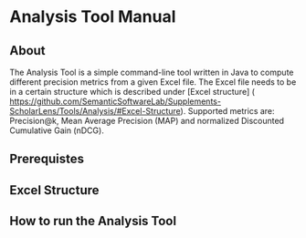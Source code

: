 # Analysis Tool Manual

## About
The Analysis Tool is a simple command-line tool written in Java to compute different precision metrics from a given Excel file. The Excel file needs to be in a certain structure which is described under [Excel structure] (
https://github.com/SemanticSoftwareLab/Supplements-ScholarLens/Tools/Analysis/#Excel-Structure). Supported metrics are: Precision@k, Mean Average Precision (MAP) and normalized Discounted Cumulative Gain (nDCG).

## Prerequistes

## Excel Structure

## How to run the Analysis Tool 
